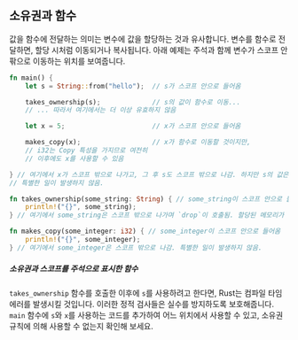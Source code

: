 ## 소유권과 함수

값을 함수에 전달하는 의미는 변수에 값을 할당하는 것과 유사합니다. 변수를 함수로 전달하면, 할당 시처럼 이동되거나 복사됩니다. 아래 예제는 주석과 함께 변수가 스코프 안팎으로 이동하는 위치를 보여줍니다.

```rust
fn main() {
    let s = String::from("hello");  // s가 스코프 안으로 들어옴

    takes_ownership(s);             // s의 값이 함수로 이동...
    // ... 따라서 여기에서는 더 이상 유효하지 않음

    let x = 5;                      // x가 스코프 안으로 들어옴

    makes_copy(x);                  // x가 함수로 이동할 것이지만,
    // i32는 Copy 특성을 가지므로 여전히
    // 이후에도 x를 사용할 수 있음

} // 여기에서 x가 스코프 밖으로 나가고, 그 후 s도 스코프 밖으로 나감. 하지만 s의 값은 이동되었으므로
// 특별한 일이 발생하지 않음.

fn takes_ownership(some_string: String) { // some_string이 스코프 안으로 들어옴
    println!("{}", some_string);
} // 여기에서 some_string은 스코프 밖으로 나가며 `drop`이 호출됨. 할당된 메모리가 해제됨.

fn makes_copy(some_integer: i32) { // some_integer이 스코프 안으로 들어옴
    println!("{}", some_integer);
} // 여기에서 some_integer은 스코프 밖으로 나감. 특별한 일이 발생하지 않음.
```

##### 소유권과 스코프를 주석으로 표시한 함수

`takes_ownership` 함수를 호출한 이후에 `s`를 사용하려고 한다면, Rust는 컴파일 타임 에러를 발생시킬 것입니다. 이러한 정적 검사들은 실수를 방지하도록 보호해줍니다. `main` 함수에 `s`와 `x`를 사용하는 코드를 추가하여 어느 위치에서 사용할 수 있고, 소유권 규칙에 의해 사용할 수 없는지 확인해 보세요.